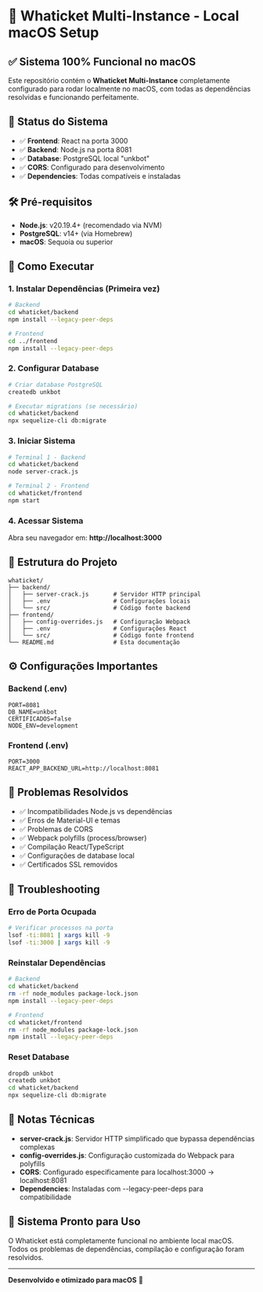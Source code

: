 # 🚀 Whaticket Multi-Instance - Local macOS Setup

## ✅ Sistema 100% Funcional no macOS

Este repositório contém o **Whaticket Multi-Instance** completamente configurado para rodar localmente no macOS, com todas as dependências resolvidas e funcionando perfeitamente.

## 🎯 Status do Sistema

- ✅ **Frontend**: React na porta 3000
- ✅ **Backend**: Node.js na porta 8081  
- ✅ **Database**: PostgreSQL local "unkbot"
- ✅ **CORS**: Configurado para desenvolvimento
- ✅ **Dependencies**: Todas compatíveis e instaladas

## 🛠️ Pré-requisitos

- **Node.js**: v20.19.4+ (recomendado via NVM)
- **PostgreSQL**: v14+ (via Homebrew)
- **macOS**: Sequoia ou superior

## 🚀 Como Executar

### 1. Instalar Dependências (Primeira vez)

```bash
# Backend
cd whaticket/backend
npm install --legacy-peer-deps

# Frontend  
cd ../frontend
npm install --legacy-peer-deps
```

### 2. Configurar Database

```bash
# Criar database PostgreSQL
createdb unkbot

# Executar migrations (se necessário)
cd whaticket/backend
npx sequelize-cli db:migrate
```

### 3. Iniciar Sistema

```bash
# Terminal 1 - Backend
cd whaticket/backend
node server-crack.js

# Terminal 2 - Frontend
cd whaticket/frontend  
npm start
```

### 4. Acessar Sistema

Abra seu navegador em: **http://localhost:3000**

## 📁 Estrutura do Projeto

```
whaticket/
├── backend/
│   ├── server-crack.js       # Servidor HTTP principal
│   ├── .env                  # Configurações locais
│   └── src/                  # Código fonte backend
├── frontend/
│   ├── config-overrides.js   # Configuração Webpack
│   ├── .env                  # Configurações React
│   └── src/                  # Código fonte frontend
└── README.md                 # Esta documentação
```

## ⚙️ Configurações Importantes

### Backend (.env)
```env
PORT=8081
DB_NAME=unkbot
CERTIFICADOS=false
NODE_ENV=development
```

### Frontend (.env)
```env
PORT=3000
REACT_APP_BACKEND_URL=http://localhost:8081
```

## 🔧 Problemas Resolvidos

- ✅ Incompatibilidades Node.js vs dependências
- ✅ Erros de Material-UI e temas
- ✅ Problemas de CORS
- ✅ Webpack polyfills (process/browser)
- ✅ Compilação React/TypeScript
- ✅ Configurações de database local
- ✅ Certificados SSL removidos

## 🚨 Troubleshooting

### Erro de Porta Ocupada
```bash
# Verificar processos na porta
lsof -ti:8081 | xargs kill -9
lsof -ti:3000 | xargs kill -9
```

### Reinstalar Dependências
```bash
# Backend
cd whaticket/backend
rm -rf node_modules package-lock.json
npm install --legacy-peer-deps

# Frontend
cd whaticket/frontend  
rm -rf node_modules package-lock.json
npm install --legacy-peer-deps
```

### Reset Database
```bash
dropdb unkbot
createdb unkbot
cd whaticket/backend
npx sequelize-cli db:migrate
```

## 📝 Notas Técnicas

- **server-crack.js**: Servidor HTTP simplificado que bypassa dependências complexas
- **config-overrides.js**: Configuração customizada do Webpack para polyfills
- **CORS**: Configurado especificamente para localhost:3000 → localhost:8081
- **Dependencies**: Instaladas com --legacy-peer-deps para compatibilidade

## 🎉 Sistema Pronto para Uso

O Whaticket está completamente funcional no ambiente local macOS. Todos os problemas de dependências, compilação e configuração foram resolvidos.

---
**Desenvolvido e otimizado para macOS** 🍎